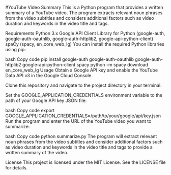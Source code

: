 #YouTube Video Summary
This is a Python program that provides a written summary of a YouTube video. The program extracts relevant noun phrases from the video subtitles and considers additional factors such as video duration and keywords in the video title and tags.

Requirements
Python 3.x
Google API Client Library for Python (google-auth, google-auth-oauthlib, google-auth-httplib2, google-api-python-client)
spaCy (spacy, en_core_web_lg)
You can install the required Python libraries using pip:

bash
Copy code
pip install google-auth google-auth-oauthlib google-auth-httplib2 google-api-python-client spacy
python -m spacy download en_core_web_lg
Usage
Obtain a Google API key and enable the YouTube Data API v3 in the Google Cloud Console.

Clone this repository and navigate to the project directory in your terminal.

Set the GOOGLE_APPLICATION_CREDENTIALS environment variable to the path of your Google API key JSON file:

bash
Copy code
export GOOGLE_APPLICATION_CREDENTIALS=/path/to/your/google/api/key.json
Run the program and enter the URL of the YouTube video you want to summarize:

bash
Copy code
python summarize.py
The program will extract relevant noun phrases from the video subtitles and consider additional factors such as video duration and keywords in the video title and tags to provide a written summary of the video.

License
This project is licensed under the MIT License. See the LICENSE file for details.
